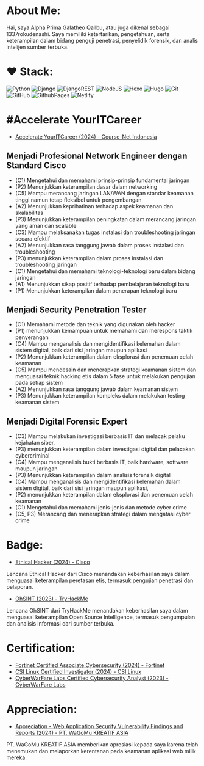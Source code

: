 # About Me:
Hai, saya Alpha Prima Galatheo Qallbu, atau juga dikenal sebagai 1337rokudenashi. Saya memiliki ketertarikan, pengetahuan, serta keterampilan dalam bidang penguji penetrasi, penyelidik forensik, dan analis intelijen sumber terbuka. 

# ❤️ Stack:
![Python](https://img.shields.io/badge/python-3670A0?style=for-the-badge&logo=python&logoColor=ffdd54) ![Django](https://img.shields.io/badge/django-%23092E20.svg?style=for-the-badge&logo=django&logoColor=white) ![DjangoREST](https://img.shields.io/badge/DJANGO-REST-ff1709?style=for-the-badge&logo=django&logoColor=white&color=ff1709&labelColor=gray) ![NodeJS](https://img.shields.io/badge/node.js-6DA55F?style=for-the-badge&logo=node.js&logoColor=white) ![Hexo](https://img.shields.io/badge/Hexo-%23222222.svg?style=for-the-badge&logo=hexo&logoColor=#0E83CD) ![Hugo](https://img.shields.io/badge/Hugo-%23222222.svg?style=for-the-badge&logo=hugo&logoColor=#FF4088) ![Git](https://img.shields.io/badge/git-%23F05033.svg?style=for-the-badge&logo=git&logoColor=white) ![GitHub](https://img.shields.io/badge/github-%23121011.svg?style=for-the-badge&logo=github&logoColor=white) ![GithubPages](https://img.shields.io/badge/github%20pages-121013?style=for-the-badge&logo=github&logoColor=white) ![Netlify](https://img.shields.io/badge/netlify-%23000000.svg?style=for-the-badge&logo=netlify&logoColor=#00C7B7)

# #Accelerate YourITCareer
- [Accelerate YourITCareer (2024) - Course-Net Indonesia](https://github.com/1337rokudenashi/accelerateyouritcareer/blob/main/1337rokudenashi.pdf)
## Menjadi Profesional Network Engineer dengan Standard Cisco
- (C1) Mengetahui dan memahami prinsip-prinsip fundamental jaringan
- (P2) Menunjukkan keterampilan dasar dalam networking
- (C5) Mampu merancang jaringan LAN/WAN dengan standar keamanan tinggi namun tetap fleksibel untuk pengembangan
- (A2) Menunjukkan keprihatinan terhadap aspek keamanan dan skalabilitas
- (P3) Menunjukkan keterampilan peningkatan dalam merancang jaringan yang aman dan scalable
- (C3) Mampu melaksanakan tugas instalasi dan troubleshooting jaringan secara efektif
- (A2) Menunjukkan rasa tanggung jawab dalam proses instalasi dan troubleshooting
- (P3) menunjukkan keterampilan dalam proses instalasi dan troubleshooting jaringan
- (C1) Mengetahui dan memahami teknologi-teknologi baru dalam bidang jaringan
- (A1) Menunjukkan sikap positif terhadap pembelajaran teknologi baru
- (P1) Menunjukkan keterampilan dalam penerapan teknologi baru
## Menjadi Security Penetration Tester
- (C1) Memahami metode dan teknik yang digunakan oleh hacker
- (P1) menunjukkan kemampuan untuk memahami dan merespons taktik penyerangan
- (C4) Mampu menganalisis dan mengidentifikasi kelemahan dalam sistem digital, baik dari sisi jaringan maupun aplikasi
- (P2) Menunjukkan keterampilan dalam eksplorasi dan penemuan celah keamanan
- (C5) Mampu mendesain dan menerapkan strategi keamanan sistem dan menguasai teknik hacking etis dalam 5 fase untuk melakukan pengujian pada setiap sistem
- (A2) Menunjukkan rasa tanggung jawab dalam keamanan sistem
- (P3) Menunjukkan keterampilan kompleks dalam melakukan testing keamanan sistem
## Menjadi Digital Forensic Expert
- (C3) Mampu melakukan investigasi berbasis IT dan melacak pelaku kejahatan siber,
- (P3) menunjukkan keterampilan dalam investigasi digital dan pelacakan cybercriminal
- (C4) Mampu menganalisis bukti berbasis IT, baik hardware, software maupun jaringan
- (P3) Menunjukkan keterampilan dalam analisis forensik digital
- (C4) Mampu menganalisis dan mengidentifikasi kelemahan dalam sistem digital, baik dari sisi jaringan maupun aplikasi,
- (P2) menunjukkan keterampilan dalam eksplorasi dan penemuan celah keamanan
- (C1) Mengetahui dan memahami jenis-jenis dan metode cyber crime
- (C5, P3) Merancang dan menerapkan strategi dalam mengatasi cyber crime

# Badge:
- [Ethical Hacker (2024) - Cisco](https://www.credly.com/badges/e8fa511c-965c-49dd-a06d-af9933bf2d5d)

Lencana Ethical Hacker dari Cisco menandakan keberhasilan saya dalam menguasai keterampilan peretasan etis, termasuk pengujian penetrasi dan pelaporan.

- [OhSINT (2023) - TryHackMe](https://tryhackme.com/1337rokudenashi/badges/ohsint?trk=public_profile_see-credential)

Lencana OhSINT dari TryHackMe menandakan keberhasilan saya dalam menguasai keterampilan Open Source Intelligence, termasuk pengumpulan dan analisis informasi dari sumber terbuka.

# Certification:
- [Fortinet Certified Associate Cybersecurity (2024) - Fortinet](https://www.credly.com/badges/d00b6c04-b7f3-4725-a351-e5d055d65c30)
- [CSI Linux Certified Investigator (2024) - CSI Linux](https://csilinux.com/academy/badges/badge.php?hash=361e1c15a5f74873d6783089227904b768120b81)
- [CyberWarFare Labs Certified Cybersecurity Analyst (2023) - CyberWarFare Labs](https://www.credential.net/ec968e08-dae9-4e51-93f7-e57b725977f0)

# Appreciation:
- [Appreciation - Web Application Security Vulnerability Findings and Reports (2024) - PT. WaGoMu KREATIF ASIA](https://github.com/1337rokudenashi/appreciation/blob/main/pt.%20wagomu%20kreatif%20asia.pdf)

PT. WaGoMu KREATIF ASIA memberikan apresiasi kepada saya karena telah menemukan dan melaporkan kerentanan pada keamanan aplikasi web milik mereka.
